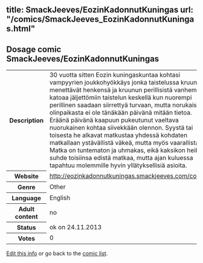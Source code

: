 title: SmackJeeves/EozinKadonnutKuningas
url: "/comics/SmackJeeves_EozinKadonnutKuningas.html"
---
Dosage comic SmackJeeves/EozinKadonnutKuningas
-----------------------------------------

<p id="msg"></p>
<script type="text/javascript">
if (window.location.search === '?edit_info_mail=sent_ok') {
  var elem = document.getElementById("msg");
  elem.innerHTML = 'Edited information sucessfully sent for review, which is usually done daily. Thanks!';
  elem.className = 'ok';
}
</script>
<table class="comicinfo">
<tr>
<th>Description</th><td>30 vuotta sitten Eozin kuningaskuntaa kohtasi vampyyrien joukkohyökkäys jonka taistelussa kruunupari menettävät henkensä ja kruunun perillisistä vanhempi katoaa jäljettömiin taistelun keskellä kun nuorempi perillinen saadaan siirrettyä turvaan, mutta norukaisen olinpaikasta ei ole tänäkään päivänä mitään tietoa. Eräänä päivänä kaapuun pukeutunut vaeltava nuorukainen kohtaa siivekkään olennon. Syystä tai toisesta he alkavat matkustaa yhdessä kohdaten matkallaan ystävällistä väkeä, mutta myös vaarallista. Matka on tuntematon ja uhmakas, eikä kaksikon heikko suhde toisiinsa edistä matkaa, mutta ajan kuluessa tapahtuu molemmille hyvin yllätyksellisiä asioita.</td>
</tr>
<tr>
<th>Website</th><td><a href="http://eozinkadonnutkuningas.smackjeeves.com/comics/">http://eozinkadonnutkuningas.smackjeeves.com/comics/</a></td>
</tr>
<tr>
<th>Genre</th><td>Other</td>
</tr>
<tr>
<th>Language</th><td>English</td>
</tr>
<tr>
<th>Adult content</th><td>no</td>
</tr>
<tr>
<th>Status</th><td>ok on 24.11.2013</td>
</tr>
<tr>
<th>Votes</th><td>0</td>
</tr>
</table>

[Edit this info](SmackJeeves_EozinKadonnutKuningas_edit.html) or go back to the [comic list](../comic-index.html).
